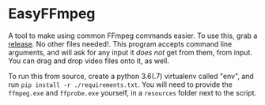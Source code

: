 # EasyFFmpeg
A tool to make using common FFmpeg commands easier.
To use this, grab a [release](https://github.com/wolfinabox/EasyFFmpeg/releases). No other files needed!. This program accepts command line arguments, and will ask for any input it *does not* get from them, from input. You can drag and drop video files onto it, as well.

To run this  from source, create a python 3.6(.7) virtualenv called "env", and run `pip install -r ./requirements.txt`. You will need to provide the `ffmpeg.exe` and `ffprobe.exe` yourself, in a `resources` folder next to the script.
